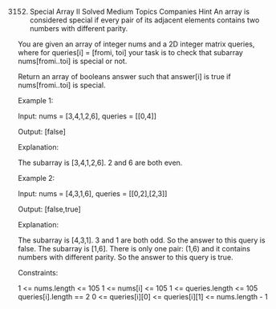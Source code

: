 3152. Special Array II
Solved
Medium
Topics
Companies
Hint
An array is considered special if every pair of its adjacent elements contains two numbers with different parity.

You are given an array of integer nums and a 2D integer matrix queries, where for queries[i] = [fromi, toi] your task is to check that 
subarray
 nums[fromi..toi] is special or not.

Return an array of booleans answer such that answer[i] is true if nums[fromi..toi] is special.

 

Example 1:

Input: nums = [3,4,1,2,6], queries = [[0,4]]

Output: [false]

Explanation:

The subarray is [3,4,1,2,6]. 2 and 6 are both even.

Example 2:

Input: nums = [4,3,1,6], queries = [[0,2],[2,3]]

Output: [false,true]

Explanation:

The subarray is [4,3,1]. 3 and 1 are both odd. So the answer to this query is false.
The subarray is [1,6]. There is only one pair: (1,6) and it contains numbers with different parity. So the answer to this query is true.
 

Constraints:

1 <= nums.length <= 105
1 <= nums[i] <= 105
1 <= queries.length <= 105
queries[i].length == 2
0 <= queries[i][0] <= queries[i][1] <= nums.length - 1